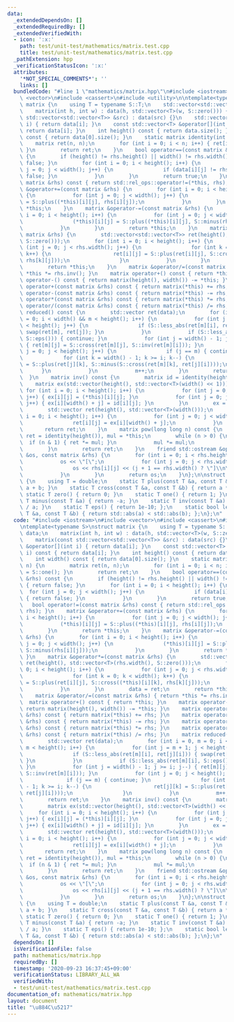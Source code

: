 ```yaml
---
data:
  _extendedDependsOn: []
  _extendedRequiredBy: []
  _extendedVerifiedWith:
  - icon: ':x:'
    path: test/unit-test/mathematics/matrix.test.cpp
    title: test/unit-test/mathematics/matrix.test.cpp
  _pathExtension: hpp
  _verificationStatusIcon: ':x:'
  attributes:
    '*NOT_SPECIAL_COMMENTS*': ''
    links: []
  bundledCode: "#line 1 \"mathematics/matrix.hpp\"\n#include <iostream>\n#include\
    \ <vector>\n#include <cassert>\n#include <utility>\n\ntemplate<typename S>\nstruct\
    \ matrix {\n    using T = typename S::T;\n    std::vector<std::vector<T>> data;\n\
    \    matrix(int h, int w) : data(h, std::vector<T>(w, S::zero())) {}\n    matrix(const\
    \ std::vector<std::vector<T>> &src) : data(src) {}\n    std::vector<T> &operator[](int\
    \ i) { return data[i]; }\n    const std::vector<T> &operator[](int i) const {\
    \ return data[i]; }\n    int height() const { return data.size(); }\n    int width()\
    \ const { return data[0].size(); }\n    static matrix identity(int n) {\n    \
    \    matrix ret(n, n);\n        for (int i = 0; i < n; i++) { ret[i][i] = S::one();\
    \ }\n        return ret;\n    }\n    bool operator==(const matrix &rhs) const\
    \ {\n        if (height() != rhs.height() || width() != rhs.width()) { return\
    \ false; }\n        for (int i = 0; i < height(); i++) {\n            for (int\
    \ j = 0; j < width(); j++) {\n                if (data[i][j] != rhs[i][j]) { return\
    \ false; }\n            }\n        }\n        return true;\n    }\n    bool operator!=(const\
    \ matrix &rhs) const { return std::rel_ops::operator!=(*this, rhs); }\n    matrix\
    \ &operator+=(const matrix &rhs) {\n        for (int i = 0; i < height(); i++)\
    \ {\n            for (int j = 0; j < width(); j++) {\n                (*this)[i][j]\
    \ = S::plus((*this)[i][j], rhs[i][j]);\n            }\n        }\n        return\
    \ *this;\n    }\n    matrix &operator-=(const matrix &rhs) {\n        for (int\
    \ i = 0; i < height(); i++) {\n            for (int j = 0; j < width(); j++) {\n\
    \                (*this)[i][j] = S::plus((*this)[i][j], S::minus(rhs[i][j]));\n\
    \            }\n        }\n        return *this;\n    }\n    matrix &operator*=(const\
    \ matrix &rhs) {\n        std::vector<std::vector<T>> ret(height(), std::vector<T>(rhs.width(),\
    \ S::zero()));\n        for (int i = 0; i < height(); i++) {\n            for\
    \ (int j = 0; j < rhs.width(); j++) {\n                for (int k = 0; k < width();\
    \ k++) {\n                    ret[i][j] = S::plus(ret[i][j], S::cross((*this)[i][k],\
    \ rhs[k][j]));\n                }\n            }\n        }\n        data = ret;\n\
    \        return *this;\n    }\n    matrix &operator/=(const matrix &rhs) { return\
    \ *this *= rhs.inv(); }\n    matrix operator+() const { return *this; }\n    matrix\
    \ operator-() const { return matrix(height(), width()) -= *this; }\n    matrix\
    \ operator+(const matrix &rhs) const { return matrix(*this) += rhs; }\n    matrix\
    \ operator-(const matrix &rhs) const { return matrix(*this) -= rhs; }\n    matrix\
    \ operator*(const matrix &rhs) const { return matrix(*this) *= rhs; }\n    matrix\
    \ operator/(const matrix &rhs) const { return matrix(*this) /= rhs; }\n    matrix\
    \ reduced() const {\n        std::vector ret(data);\n        for (int i = 0, m\
    \ = 0; i < width() && m < height(); i++) {\n            for (int j = m + 1; j\
    \ < height(); j++) {\n                if (S::less_abs(ret[m][i], ret[j][i])) {\
    \ swap(ret[m], ret[j]); }\n            }\n            if (S::less_abs(ret[m][i],\
    \ S::eps())) { continue; }\n            for (int j = width() - 1; j >= i; j--)\
    \ { ret[m][j] = S::cross(ret[m][j], S::inv(ret[m][i])); }\n            for (int\
    \ j = 0; j < height(); j++) {\n                if (j == m) { continue; }\n   \
    \             for (int k = width() - 1; k >= i; k--) {\n                    ret[j][k]\
    \ = S::plus(ret[j][k], S::minus(S::cross(ret[m][k], ret[j][i])));\n          \
    \      }\n            }\n            m++;\n        }\n        return ret;\n  \
    \  }\n    matrix inv() const {\n        matrix id = identity(height());\n    \
    \    matrix ex(std::vector(height(), std::vector<T>(width() << 1)));\n       \
    \ for (int i = 0; i < height(); i++) {\n            for (int j = 0; j < width();\
    \ j++) { ex[i][j] = (*this)[i][j]; }\n            for (int j = 0; j < width();\
    \ j++) { ex[i][width() + j] = id[i][j]; }\n        }\n        ex = ex.reduced();\n\
    \        std::vector ret(height(), std::vector<T>(width()));\n        for (int\
    \ i = 0; i < height(); i++) {\n            for (int j = 0; j < width(); j++) {\n\
    \                ret[i][j] = ex[i][width() + j];\n            }\n        }\n \
    \       return ret;\n    }\n    matrix pow(long long n) const {\n        matrix\
    \ ret = identity(height()), mul = *this;\n        while (n > 0) {\n          \
    \  if (n & 1) { ret *= mul; }\n            mul *= mul;\n            n >>= 1;\n\
    \        }\n        return ret;\n    }\n    friend std::ostream &operator<<(std::ostream\
    \ &os, const matrix &rhs) {\n        for (int i = 0; i < rhs.height(); i++) {\n\
    \            os << \"[\";\n            for (int j = 0; j < rhs.width(); j++) {\n\
    \                os << rhs[i][j] << (j + 1 == rhs.width() ? \"]\\n\" : \",\");\n\
    \            }\n        }\n        return os;\n    }\n};\n\nstruct double_mat\
    \ {\n    using T = double;\n    static T plus(const T &a, const T &b) { return\
    \ a + b; }\n    static T cross(const T &a, const T &b) { return a * b; }\n   \
    \ static T zero() { return 0; }\n    static T one() { return 1; }\n    static\
    \ T minus(const T &a) { return -a; }\n    static T inv(const T &a) { return 1\
    \ / a; }\n    static T eps() { return 1e-10; };\n    static bool less_abs(const\
    \ T &a, const T &b) { return std::abs(a) < std::abs(b); };\n};\n"
  code: "#include <iostream>\n#include <vector>\n#include <cassert>\n#include <utility>\n\
    \ntemplate<typename S>\nstruct matrix {\n    using T = typename S::T;\n    std::vector<std::vector<T>>\
    \ data;\n    matrix(int h, int w) : data(h, std::vector<T>(w, S::zero())) {}\n\
    \    matrix(const std::vector<std::vector<T>> &src) : data(src) {}\n    std::vector<T>\
    \ &operator[](int i) { return data[i]; }\n    const std::vector<T> &operator[](int\
    \ i) const { return data[i]; }\n    int height() const { return data.size(); }\n\
    \    int width() const { return data[0].size(); }\n    static matrix identity(int\
    \ n) {\n        matrix ret(n, n);\n        for (int i = 0; i < n; i++) { ret[i][i]\
    \ = S::one(); }\n        return ret;\n    }\n    bool operator==(const matrix\
    \ &rhs) const {\n        if (height() != rhs.height() || width() != rhs.width())\
    \ { return false; }\n        for (int i = 0; i < height(); i++) {\n          \
    \  for (int j = 0; j < width(); j++) {\n                if (data[i][j] != rhs[i][j])\
    \ { return false; }\n            }\n        }\n        return true;\n    }\n \
    \   bool operator!=(const matrix &rhs) const { return std::rel_ops::operator!=(*this,\
    \ rhs); }\n    matrix &operator+=(const matrix &rhs) {\n        for (int i = 0;\
    \ i < height(); i++) {\n            for (int j = 0; j < width(); j++) {\n    \
    \            (*this)[i][j] = S::plus((*this)[i][j], rhs[i][j]);\n            }\n\
    \        }\n        return *this;\n    }\n    matrix &operator-=(const matrix\
    \ &rhs) {\n        for (int i = 0; i < height(); i++) {\n            for (int\
    \ j = 0; j < width(); j++) {\n                (*this)[i][j] = S::plus((*this)[i][j],\
    \ S::minus(rhs[i][j]));\n            }\n        }\n        return *this;\n   \
    \ }\n    matrix &operator*=(const matrix &rhs) {\n        std::vector<std::vector<T>>\
    \ ret(height(), std::vector<T>(rhs.width(), S::zero()));\n        for (int i =\
    \ 0; i < height(); i++) {\n            for (int j = 0; j < rhs.width(); j++) {\n\
    \                for (int k = 0; k < width(); k++) {\n                    ret[i][j]\
    \ = S::plus(ret[i][j], S::cross((*this)[i][k], rhs[k][j]));\n                }\n\
    \            }\n        }\n        data = ret;\n        return *this;\n    }\n\
    \    matrix &operator/=(const matrix &rhs) { return *this *= rhs.inv(); }\n  \
    \  matrix operator+() const { return *this; }\n    matrix operator-() const {\
    \ return matrix(height(), width()) -= *this; }\n    matrix operator+(const matrix\
    \ &rhs) const { return matrix(*this) += rhs; }\n    matrix operator-(const matrix\
    \ &rhs) const { return matrix(*this) -= rhs; }\n    matrix operator*(const matrix\
    \ &rhs) const { return matrix(*this) *= rhs; }\n    matrix operator/(const matrix\
    \ &rhs) const { return matrix(*this) /= rhs; }\n    matrix reduced() const {\n\
    \        std::vector ret(data);\n        for (int i = 0, m = 0; i < width() &&\
    \ m < height(); i++) {\n            for (int j = m + 1; j < height(); j++) {\n\
    \                if (S::less_abs(ret[m][i], ret[j][i])) { swap(ret[m], ret[j]);\
    \ }\n            }\n            if (S::less_abs(ret[m][i], S::eps())) { continue;\
    \ }\n            for (int j = width() - 1; j >= i; j--) { ret[m][j] = S::cross(ret[m][j],\
    \ S::inv(ret[m][i])); }\n            for (int j = 0; j < height(); j++) {\n  \
    \              if (j == m) { continue; }\n                for (int k = width()\
    \ - 1; k >= i; k--) {\n                    ret[j][k] = S::plus(ret[j][k], S::minus(S::cross(ret[m][k],\
    \ ret[j][i])));\n                }\n            }\n            m++;\n        }\n\
    \        return ret;\n    }\n    matrix inv() const {\n        matrix id = identity(height());\n\
    \        matrix ex(std::vector(height(), std::vector<T>(width() << 1)));\n   \
    \     for (int i = 0; i < height(); i++) {\n            for (int j = 0; j < width();\
    \ j++) { ex[i][j] = (*this)[i][j]; }\n            for (int j = 0; j < width();\
    \ j++) { ex[i][width() + j] = id[i][j]; }\n        }\n        ex = ex.reduced();\n\
    \        std::vector ret(height(), std::vector<T>(width()));\n        for (int\
    \ i = 0; i < height(); i++) {\n            for (int j = 0; j < width(); j++) {\n\
    \                ret[i][j] = ex[i][width() + j];\n            }\n        }\n \
    \       return ret;\n    }\n    matrix pow(long long n) const {\n        matrix\
    \ ret = identity(height()), mul = *this;\n        while (n > 0) {\n          \
    \  if (n & 1) { ret *= mul; }\n            mul *= mul;\n            n >>= 1;\n\
    \        }\n        return ret;\n    }\n    friend std::ostream &operator<<(std::ostream\
    \ &os, const matrix &rhs) {\n        for (int i = 0; i < rhs.height(); i++) {\n\
    \            os << \"[\";\n            for (int j = 0; j < rhs.width(); j++) {\n\
    \                os << rhs[i][j] << (j + 1 == rhs.width() ? \"]\\n\" : \",\");\n\
    \            }\n        }\n        return os;\n    }\n};\n\nstruct double_mat\
    \ {\n    using T = double;\n    static T plus(const T &a, const T &b) { return\
    \ a + b; }\n    static T cross(const T &a, const T &b) { return a * b; }\n   \
    \ static T zero() { return 0; }\n    static T one() { return 1; }\n    static\
    \ T minus(const T &a) { return -a; }\n    static T inv(const T &a) { return 1\
    \ / a; }\n    static T eps() { return 1e-10; };\n    static bool less_abs(const\
    \ T &a, const T &b) { return std::abs(a) < std::abs(b); };\n};\n"
  dependsOn: []
  isVerificationFile: false
  path: mathematics/matrix.hpp
  requiredBy: []
  timestamp: '2020-09-23 16:37:45+09:00'
  verificationStatus: LIBRARY_ALL_WA
  verifiedWith:
  - test/unit-test/mathematics/matrix.test.cpp
documentation_of: mathematics/matrix.hpp
layout: document
title: "\u884C\u5217"
---
```



